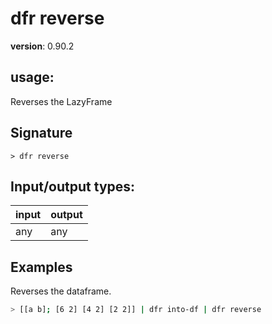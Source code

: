 # dfr reverse

**version**: 0.90.2

## **usage**:

Reverses the LazyFrame

## Signature

`> dfr reverse `

## Input/output types:

| input | output |
| ----- | ------ |
| any   | any    |

## Examples

Reverses the dataframe.

```bash
> [[a b]; [6 2] [4 2] [2 2]] | dfr into-df | dfr reverse
```
